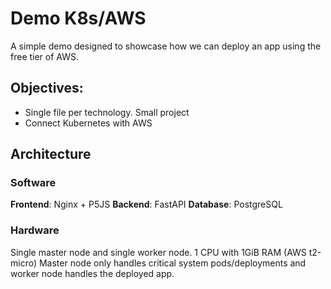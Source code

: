 # Demo K8s/AWS

A simple demo designed to showcase how we can deploy an app using the free tier 
of AWS.

## Objectives:
* Single file per technology. Small project
* Connect Kubernetes with AWS

## Architecture

### Software
**Frontend**: Nginx + P5JS
**Backend**: FastAPI
**Database**: PostgreSQL

### Hardware

Single master node and single worker node. 1 CPU with 1GiB RAM (AWS t2-micro)
Master node only handles critical system pods/deployments and worker node handles the deployed app.


